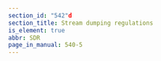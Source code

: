 ```yaml
---
section_id: "542"d
section_title: Stream dumping regulations
is_element: true
abbr: SDR
page_in_manual: 540-5
---
```

